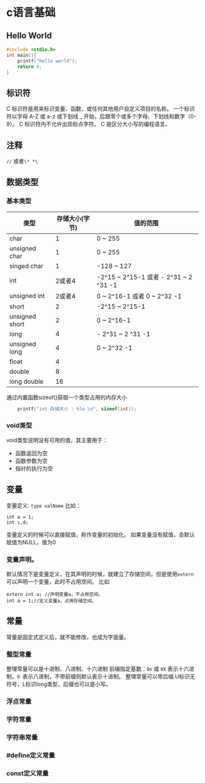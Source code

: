 # c语言基础

## Hello World


```c
#include <stdio.h>
int main(){
    printf("hello world");
    return 0;
}
```

## 标识符

C 标识符是用来标识变量、函数，或任何其他用户自定义项目的名称。
一个标识符以字母 A-Z 或 a-z 或下划线 _ 开始，后跟零个或多个字母、下划线和数字（0-9）。
C 标识符内不允许出现标点字符。
C 是区分大小写的编程语言。

## 注释

`//` 或者`\* *\`

## 数据类型

### 基本类型

类型 | 存储大小(字节) | 值的范围
--- | --- | --- 
char | 1 | 0 ~ 255
unsigned char | 1 | 0 ~ 255
singed char | 1 | -128 ~ 127
int | 2或者4 | -2^15 ~ 2^15-1 或者 - 2^31 ~ 2 ^31 -1
unsigned int | 2或者4 | 0 ~ 2^16-1 或者 0 ~ 2^32 -1
short | 2 | -2^15 ~ 2^15-1
unsigned short | 2 | 0 ~ 2^16-1
long | 4 | - 2^31 ~ 2 ^31 -1
unsigned long | 4 | 0 ~ 2^32 -1
float | 4 |
double | 8 | 
long double | 16 | 


通过内置函数sizeof()获取一个类型占用的内存大小


```c
    printf("int 存储大小 : %lu \n", sizeof(int));

```

### void类型

void类型说明没有可用的值，其主要用于：

* 函数返回为空
* 函数参数为空
* 指针的执行为空

## 变量

变量定义: `type valName`
比如：

```
int a = 1;
int c,d;
```

变量定义的时候可以直接赋值，称作变量的初始化。
如果变量没有赋值，会默认赋值为NULL，值为0

### 变量声明。

默认情况下是变量定义，在其声明的时候，就建立了存储空间，但是使用`extern`可以声明一个变量，此时不占用空间。
比如

```
extern int a; //声明变量a，不占用空间。
int a = 1;//定义变量a，占用存储空间。
```

## 常量

常量是固定式定义后，就不能修改，也成为字面量。

### 整型常量

整理常量可以是十进制、八进制、十六进制
前缀指定基数：`0x` 或 `0X` 表示十六进制，`0 `表示八进制，不带前缀则默认表示十进制。
整理常量可以带后缀.U标识无符号，L标识long类型，后缀也可以是小写。

### 浮点常量

### 字符常量

### 字符串常量

### \#define定义常量

### const定义常量

